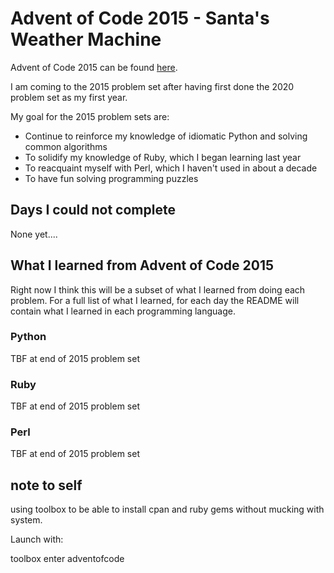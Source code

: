 # Advent of Code 2015 - Santa's Weather Machine

Advent of Code 2015 can be found [here](https://adventofcode.com/2015).

I am coming to the 2015 problem set after having first done the 2020 problem set as my first year.

My goal for the 2015 problem sets are:

- Continue to reinforce my knowledge of idiomatic Python and solving common algorithms
- To solidify my knowledge of Ruby, which I began learning last year
- To reacquaint myself with Perl, which I haven't used in about a decade
- To have fun solving programming puzzles

## Days I could not complete

None yet....

## What I learned from Advent of Code 2015

Right now I think this will be a subset of what I learned from doing each problem. For a full list of what I learned, for each day the README will contain what I learned in each programming language.

### Python

TBF at end of 2015 problem set

### Ruby

TBF at end of 2015 problem set

### Perl

TBF at end of 2015 problem set

## note to self

using toolbox to be able to install cpan and ruby gems without mucking with system.

Launch with:

toolbox enter adventofcode

